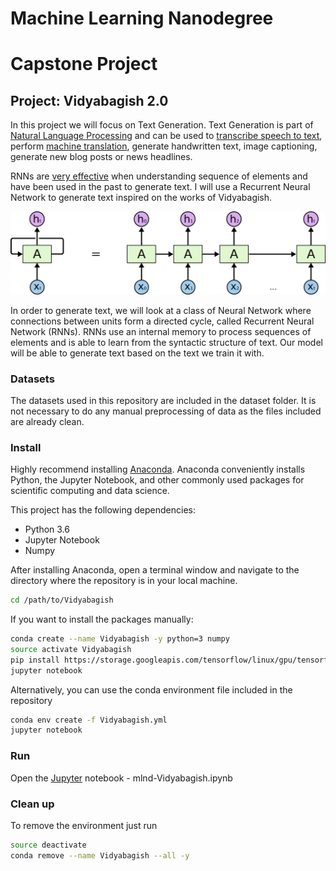 # Machine Learning Nanodegree
# Capstone Project
## Project: Vidyabagish 2.0

In this project we will focus on Text Generation. Text Generation is part of [Natural Language Processing](https://en.wikipedia.org/wiki/Natural_language_processing) and can be used to [transcribe speech to text](http://www.jmlr.org/proceedings/papers/v32/graves14.pdf), perform [machine translation](http://arxiv.org/abs/1409.3215), generate handwritten text, image captioning, generate new blog posts or news headlines. 

RNNs are [very effective](http://karpathy.github.io/2015/05/21/rnn-effectiveness/) when understanding sequence of elements and have been used in the past to generate text. I will use a Recurrent Neural Network to generate text inspired on the works of Vidyabagish.

![Basic RNN -> Unrolled RNN](images/basic_unrolled_RNN.png)

In order to generate text, we will look at a class of Neural Network where connections between units form a directed cycle, called Recurrent Neural Network (RNNs). RNNs use an internal memory to process sequences of elements and is able to learn from the syntactic structure of text. Our model will be able to generate text based on the text we train it with.

### Datasets

The datasets used in this repository are included in the dataset folder. It is not necessary to do any manual preprocessing of data as the files included are already clean.

### Install

Highly recommend installing [Anaconda](https://www.continuum.io/downloads). Anaconda conveniently installs Python, the Jupyter Notebook, and other commonly used packages for scientific computing and data science.

This project has the following dependencies:
- Python 3.6
- Jupyter Notebook
- Numpy

After installing Anaconda, open a terminal window and navigate to the directory where the repository is in your local machine.


```bash
cd /path/to/Vidyabagish
```

If you want to install the packages manually:
```bash
conda create --name Vidyabagish -y python=3 numpy
source activate Vidyabagish
pip install https://storage.googleapis.com/tensorflow/linux/gpu/tensorflow_gpu-1.0.0-cp36-cp36m-linux_x86_64.whl
jupyter notebook
```

Alternatively, you can use the conda environment file included in the repository
```bash
conda env create -f Vidyabagish.yml
jupyter notebook
```

### Run 

Open the [Jupyter](http://jupyter.org/install.html) notebook - mlnd-Vidyabagish.ipynb

### Clean up

To remove the environment just run

```bash
source deactivate
conda remove --name Vidyabagish --all -y
```




